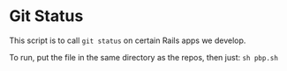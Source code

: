 # Git Status

This script is to call `git status` on certain Rails apps we develop.

To run, put the file in the same directory as the repos, then just: `sh pbp.sh`
